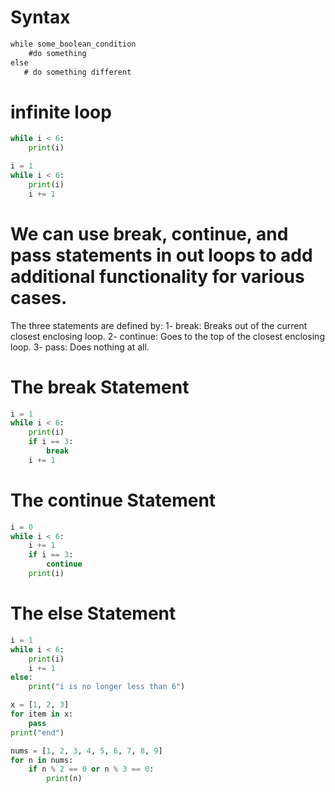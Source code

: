 # Syntax
```dtd
while some_boolean_condition
    #do something
else
   # do something different
```

# infinite loop
```python
while i < 6:
    print(i)
```
```python
i = 1
while i < 6:
    print(i)
    i += 1
```
# We can use break, continue, and pass statements in out loops to add additional functionality for various cases.
The three statements are defined by:
    1- break: Breaks out of the current closest enclosing loop.
    2- continue: Goes to the top of the closest enclosing loop.
    3- pass: Does nothing at all.

# The break Statement
```python
i = 1
while i < 6:
    print(i)
    if i == 3:
        break
    i += 1
```

# The continue Statement
```python
i = 0
while i < 6:
    i += 1
    if i == 3:
        continue
    print(i)

```
# The else Statement
```python
i = 1
while i < 6:
    print(i)
    i += 1
else:
    print("i is no longer less than 6")

```

```python
x = [1, 2, 3]
for item in x:
    pass
print("end")
```

```python
nums = [1, 2, 3, 4, 5, 6, 7, 8, 9]
for n in nums:
    if n % 2 == 0 or n % 3 == 0:
        print(n)
```
